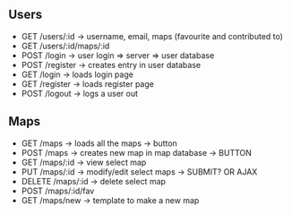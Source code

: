 ## Users ##
* GET /users/:id -> username, email, maps (favourite and contributed to)
* GET /users/:id/maps/:id
* POST /login -> user login => server => user database
* POST /register  -> creates entry in user database
* GET /login -> loads login page
* GET /register -> loads register page
* POST /logout -> logs a user out

## Maps ##
* GET /maps -> loads all the maps -> button 
* POST /maps -> creates new map in map database -> BUTTON 
* GET /maps/:id -> view select map
* PUT /maps/:id -> modify/edit select maps -> SUBMIT? OR AJAX
* DELETE /maps/:id -> delete select map
* POST /maps/:id/fav
* GET /maps/new -> template to make a new map

